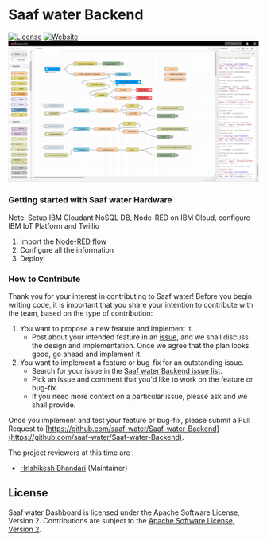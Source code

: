 # Saaf water Backend
[![License](https://img.shields.io/badge/License-Apache2-blue.svg)](https://www.apache.org/licenses/LICENSE-2.0)
[![Website](https://img.shields.io/badge/View-Website-blue)](https://saaf-water.eu-gb.mybluemix.net/)
![Node RED flow](./images/nodeRED.png)

### Getting started with Saaf water Hardware

Note: Setup IBM Cloudant NoSQL DB, Node-RED on IBM Cloud, configure IBM IoT Platform and Twillio

1. Import the [Node-RED flow](./Node-RED)
2. Configure all the information
3. Deploy!

### How to Contribute

Thank you for your interest in contributing to Saaf water! Before you begin writing code, it is important that you share your intention to contribute with the team, based on the type of contribution:

1.  You want to propose a new feature and implement it.
    -   Post about your intended feature in an [issue](https://github.com/saaf-water/Saaf-water-Backend/issues), and we shall discuss the design and implementation. Once we agree that the plan looks good, go ahead and implement it.
2.  You want to implement a feature or bug-fix for an outstanding issue.
    -   Search for your issue in the [Saaf water Backend issue list](https://github.com/saaf-water/Saaf-water-Backend/issues).
    -   Pick an issue and comment that you'd like to work on the feature or bug-fix.
    -   If you need more context on a particular issue, please ask and we shall provide.

Once you implement and test your feature or bug-fix, please submit a Pull Request to [https://github.com/saaf-water/Saaf-water-Backend](https://github.com/saaf-water/Saaf-water-Backend).

The project reviewers at this time are :

- [Hrishikesh Bhandari](https://github.com/Hrishikesh24) (Maintainer)

## License

Saaf water Dashboard is licensed under the Apache Software License, Version 2.
Contributions are subject to the [Apache Software License, Version 2](http://www.apache.org/licenses/LICENSE-2.0.txt).